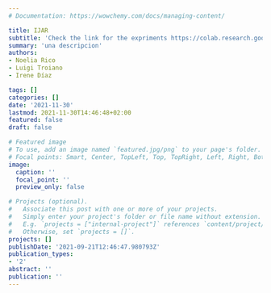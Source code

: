 ```yaml
---
# Documentation: https://wowchemy.com/docs/managing-content/

title: IJAR
subtitle: 'Check the link for the expriments https://colab.research.google.com/drive/1W2WzlKEg3f2mOlNRgw-xRW4WYuErF3jM?usp=sharing}{https://colab.research.google.com/drive/1W2WzlKEg3f2mOlNRgw-xRW4WYuErF3jM?usp=sharing'
summary: 'una descripcion'
authors:
- Noelia Rico
- Luigi Troiano
- Irene Díaz

tags: []
categories: []
date: '2021-11-30'
lastmod: 2021-11-30T14:46:48+02:00
featured: false
draft: false

# Featured image
# To use, add an image named `featured.jpg/png` to your page's folder.
# Focal points: Smart, Center, TopLeft, Top, TopRight, Left, Right, BottomLeft, Bottom, BottomRight.
image:
  caption: ''
  focal_point: ''
  preview_only: false

# Projects (optional).
#   Associate this post with one or more of your projects.
#   Simply enter your project's folder or file name without extension.
#   E.g. `projects = ["internal-project"]` references `content/project/deep-learning/index.md`.
#   Otherwise, set `projects = []`.
projects: []
publishDate: '2021-09-21T12:46:47.980793Z'
publication_types:
- '2'
abstract: ''
publication: ''
---
```

